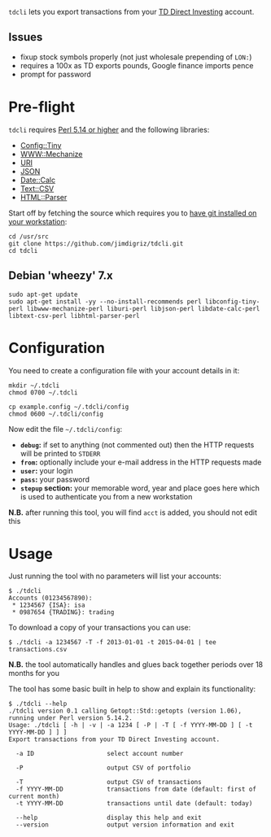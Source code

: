 `tdcli` lets you export transactions from your [TD Direct Investing](http://www.tddirectinvesting.co.uk/) account.

## Issues

 * fixup stock symbols properly (not just wholesale prepending of `LON:`)
 * requires a 100x as TD exports pounds, Google finance imports pence
 * prompt for password

# Pre-flight

`tdcli` requires [Perl 5.14 or higher](https://www.perl.org/) and the following libraries:

 * [Config::Tiny](http://search.cpan.org/~rsavage/Config-Tiny/lib/Config/Tiny.pm)
 * [WWW::Mechanize](http://search.cpan.org/~ether/WWW-Mechanize/lib/WWW/Mechanize.pm)
 * [URI](http://search.cpan.org/~ether/URI/lib/URI.pm)
 * [JSON](http://search.cpan.org/~makamaka/JSON/lib/JSON.pm)
 * [Date::Calc](http://search.cpan.org/~stbey/Date-Calc/lib/Date/Calc.pod)
 * [Text::CSV](http://search.cpan.org/~makamaka/Text-CSV/lib/Text/CSV.pm)
 * [HTML::Parser](http://search.cpan.org/dist/HTML-Parser/Parser.pm)

Start off by fetching the source which requires you to [have git installed on your workstation](http://git-scm.com/book/en/Getting-Started-Installing-Git):

    cd /usr/src
    git clone https://github.com/jimdigriz/tdcli.git
    cd tdcli

## Debian 'wheezy' 7.x

    sudo apt-get update
    sudo apt-get install -yy --no-install-recommends perl libconfig-tiny-perl libwww-mechanize-perl liburi-perl libjson-perl libdate-calc-perl libtext-csv-perl libhtml-parser-perl

# Configuration

You need to create a configuration file with your account details in it:

    mkdir ~/.tdcli
    chmod 0700 ~/.tdcli
    
    cp example.config ~/.tdcli/config
    chmod 0600 ~/.tdcli/config

Now edit the file `~/.tdcli/config`:

 * **`debug`:** if set to anything (not commented out) then the HTTP requests will be printed to `STDERR`
 * **`from`:** optionally include your e-mail address in the HTTP requests made
 * **`user`:** your login
 * **`pass`:** your password
 * **`stepup` section:** your memorable word, year and place goes here which is used to authenticate you from a new workstation

**N.B.** after running this tool, you will find `acct` is added, you should not edit this

# Usage

Just running the tool with no parameters will list your accounts:

    $ ./tdcli
    Accounts (01234567890):
     * 1234567 {ISA}: isa
     * 0987654 {TRADING}: trading

To download a copy of your transactions you can use:

    $ ./tdcli -a 1234567 -T -f 2013-01-01 -t 2015-04-01 | tee transactions.csv

**N.B.** the tool automatically handles and glues back together periods over 18 months for you

The tool has some basic built in help to show and explain its functionality:

    $ ./tdcli --help
    ./tdcli version 0.1 calling Getopt::Std::getopts (version 1.06),
    running under Perl version 5.14.2.
    Usage: ./tdcli [ -h | -v | -a 1234 [ -P | -T [ -f YYYY-MM-DD ] [ -t YYYY-MM-DD ] ] ]
    Export transactions from your TD Direct Investing account.
    
      -a ID                    select account number
    
      -P                       output CSV of portfolio
    
      -T                       output CSV of transactions
      -f YYYY-MM-DD            transactions from date (default: first of current month)
      -t YYYY-MM-DD            transactions until date (default: today)
    
      --help                   display this help and exit
      --version                output version information and exit
